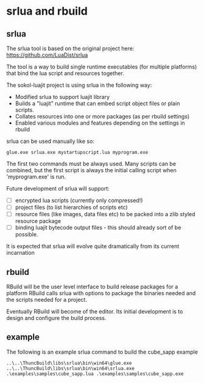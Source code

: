 # srlua and rbuild

## srlua

The srlua tool is based on the original project here:
https://github.com/LuaDist/srlua

The tool is a way to build single runtime executables (for multiple platforms) that bind the lua script and resources together. 

The sokol-luajit project is using srlua in the following way:
- Modified srlua to support luajit library 
- Builds a "luajit" runtime that can embed script object files or plain scripts.
- Collates resources into one or more packages (as per rbuild settings)
- Enabled various modules and features depending on the settings in rbuild

srlua can be used manually like so:
```
glue.exe srlua.exe mystartupscript.lua myprogram.exe
```
The first two commands must be always used. Many scripts can be combined, but the first script is always the initial calling script when 'myprogram.exe' is run. 

Future development of srlua will support:

- [ ] encrypted lua scripts (currently only compressed!)
- [ ] project files (to list hierarchies of scripts etc)
- [ ] resource files (like images, data files etc) to be packed into a zlib styled resource package
- [ ] binding luajit bytecode output files - this should already sort of be possible. 

It is expected that srlua will evolve quite dramatically from its current incarnation

## rbuild

RBuild will be the user level interface to build release packages for a platform
RBuild calls srlua with options to package the binaries needed and the scripts needed for a project.

Eventually RBuild will become of the editor. Its initial development is to design and configure the build process.

## example

The following is an example srlua command to build the cube_sapp example
```
..\..\ThuncBuild\libs\srlua\bin\win64\glue.exe ..\..\ThuncBuild\libs\srlua\bin\win64\srlua.exe .\examples\samples\cube_sapp.lua .\examples\samples\cube_sapp.exe
```
